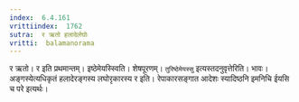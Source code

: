 ```yaml
---
index:  6.4.161
vrittiindex:  1762
sutra:  र ऋतो हलादेर्लघोः
vritti:  balamanorama 
---
```


र ऋतो। र इति प्रथमान्तम्। इष्ठेमेयस्स्विति। शेषपूरणम्। `तुरिष्ठेमेयस्सु` इत्यस्तदनुवृत्तेरिति। भावः। अङ्गस्येत्यधिकृतं हलादेरङ्गस्य लघोरृकारस्य र इति। रेपाकारसङ्गात आदेशः स्यादिष्ठनि इमनिचि ईयसि च परे इत्यर्थः। 

